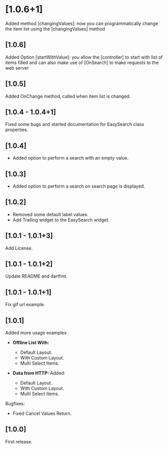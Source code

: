 # [1.0.6+1]

Added method [changingValues]:
now you can programmatically change
the item list using the [changingValues] method

## [1.0.6]

Added Option [startWithValue]:
you allow the [controller] to start with list of items filled
and can also make use of [OnSearch] to make
requests to the web server

## [1.0.5]

Added OnChange method, called when item list is changed.

## [1.0.4 - 1.0.4+1]

Fixed some bugs and started documentation for EasySearch class properties.

## [1.0.4]

- Added option to perform a search with an empty value.

## [1.0.3]

- Added option to perform a search on search page is displayed.

## [1.0.2]

- Removed some default label values.
- Add Trailing widget to the EasySearch widget.

## [1.0.1 - 1.0.1+3]

Add License.

## [1.0.1 - 1.0.1+2]

Update README and dartfmt.

## [1.0.1 - 1.0.1+1]

Fix gif url example.

## [1.0.1]

Added more usage examples

- **Offline List With:**
  - Default Layout.
  - With Custom Layout.
  - Multi Select Items.

- **Data from HTTP:**
Added:
  - Default Layout.
  - With Custom Layout.
  - Multi Select Items.

Bugfixes:

- Fixed Cancel Values Return.

## [1.0.0]

First release.
